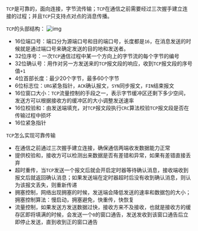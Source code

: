 `TCP`是可靠的，面向连接，字节流传输；`TCP`在通信之前需要经过三次握手建立连接的过程；并且`TCP`只支持点对点的消息传播。

`TCP`的头部结构：
![img](https://img-blog.csdn.net/20180501221501343?watermark/2/text/aHR0cHM6Ly9ibG9nLmNzZG4ubmV0L2JhaWR1XzE3NjExMjg1/font/5a6L5L2T/fontsize/400/fill/I0JBQkFCMA==/dissolve/70)

* 16位端口号：端口分为源端口号和目的端口号，长度都是`16`，在消息发送的时候就是通过端口号来确定发送的目的地和发送者。
* 32位序号：一次`TCP`通信过程中某一个方向上的字节流的每个字节的编号
* 32位确认号：用作对另一方发送来的`TCP`报文段的响应，收到`TCP`报文段的序号值`+1`
* 4位首部长度：最少20个字节，最多60个字节
* 6位标志位：`URG`紧急指针，`ACK`确认报文，`SYN`同步报文，`FIN`结束报文
* 16位窗口大小：`TCP`流量控制的手段之一，表示字节缓冲区还剩下多少空间，发送方可以根据接收方的缓冲区的大小调整发送速率
* 16位校验和：由发送端填充，对`TCP`报文段执行`CRC`算法校验`TCP`报文段是否在传输过程中损坏
* 16位紧急指针

`TCP`怎么实现可靠传输

* 在通信之前通过三次握手建立连接，确保通信两端收发数据能力正常
* 提供校验和，接收方可以检测出来数据是否有差错和异常，如果有差错直接丢弃
* 超时重传，当`TCP`发送一个报文后就会开启定时器等待确认消息，接收端收到报文后就返回确认消息；如果发送端在定时器超时后没有收到确认消息，则认为该报文丢失，则重新传递
* 拥塞控制，网络出现拥塞的时候，发送端会降低发送的速率和数据包的大小；拥塞控制算法：慢启动，拥塞避免，快重传，快恢复
* 流量控制，如果发送方发送数据过快，接收方来不及接收，也就是接收方的缓存区即将填满的时候，会发送一个`0`的窗口通告，发送发收到该窗口通告后立即停止发送，直到收到正的窗口通告

